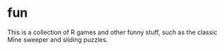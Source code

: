 # fun

This is a collection of R games and other funny stuff, such as the classic
Mine sweeper and sliding puzzles.
